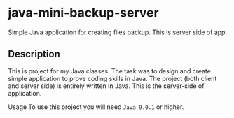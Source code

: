 # java-mini-backup-server
Simple Java application for creating files backup. This is server side of app.

## Description
This is project for my Java classes. The task was to design and create simple application to prove coding skills in Java. 
The project (both client and server side) is entirely written in Java. This is the server-side of application.

Usage
To use this project you will need `Java 9.0.1` or higher.


